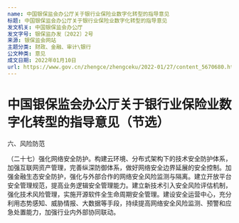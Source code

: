 ```yaml
---
name: 中国银保监会办公厅关于银行业保险业数字化转型的指导意见
标题: 中国银保监会办公厅关于银行业保险业数字化转型的指导意见
发文机关: 中国银保监会办公厅
发文字号: 银保监办发〔2022〕2号
来源: 银保监会网站
主题分类: 财政、金融、审计\银行
公文种类: 意见
成文日期: 2022年01月10日
url: https://www.gov.cn/zhengce/zhengceku/2022-01/27/content_5670680.htm
---
```


# 中国银保监会办公厅关于银行业保险业数字化转型的指导意见（节选）

六、风险防范

（二十七）强化网络安全防护。构建云环境、分布式架构下的技术安全防护体系，加强互联网资产管理，完善纵深防御体系，做好网络安全边界延展的安全控制。加强金融生态安全防护，强化与外部合作的网络安全风险监测与隔离。建立开放平台安全管理规范，提高业务逻辑安全管理能力。建立新技术引入安全风险评估机制，强化技术风险管理，实施开源软件全生命周期安全管理。建设安全运营中心，充分利用态势感知、威胁情报、大数据等手段，持续提高网络安全风险监测、预警和应急处置能力，加强行业内外部协同联动。
